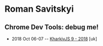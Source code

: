 # Roman Savitskyi

## Chrome Dev Tools: debug me!
- 2018 Oct 06-07 -- [KharkivJS 9 - 2018](https://www.youtube.com/watch?v=rwVNznU4edc) [uk]   

